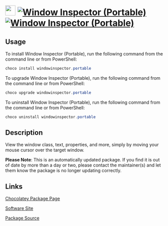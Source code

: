 # <img src="https://rawcdn.githack.com/virtualex-itv/chocolatey-packages/cfd5955b3d908853bac0149541a3350ef83f1a7c/icons/windowinspector.png" width="32" height="32"/> [![Window Inspector (Portable)](https://img.shields.io/chocolatey/v/windowinspector.portable.svg?label=Window+Inspector+(Portable))](https://community.chocolatey.org/packages/windowinspector.portable) [![Window Inspector (Portable)](https://img.shields.io/chocolatey/dt/windowinspector.portable.svg)](https://community.chocolatey.org/packages/windowinspector.portable)

## Usage

To install Window Inspector (Portable), run the following command from the command line or from PowerShell:

```powershell
choco install windowinspector.portable
```

To upgrade Window Inspector (Portable), run the following command from the command line or from PowerShell:

```powershell
choco upgrade windowinspector.portable
```

To uninstall Window Inspector (Portable), run the following command from the command line or from PowerShell:

```powershell
choco uninstall windowinspector.portable
```

## Description

View the window class, text, properties, and more, simply by moving your mouse cursor over the target window.

**Please Note**: This is an automatically updated package. If you find it is
out of date by more than a day or two, please contact the maintainer(s) and
let them know the package is no longer updating correctly.

## Links

[Chocolatey Package Page](https://community.chocolatey.org/packages/windowinspector.portable)

[Software Site](https://www.binaryfortress.com/WindowInspector/)

[Package Source](https://github.com/virtualex-itv/chocolatey-packages/tree/master/automatic/windowinspector.portable)
